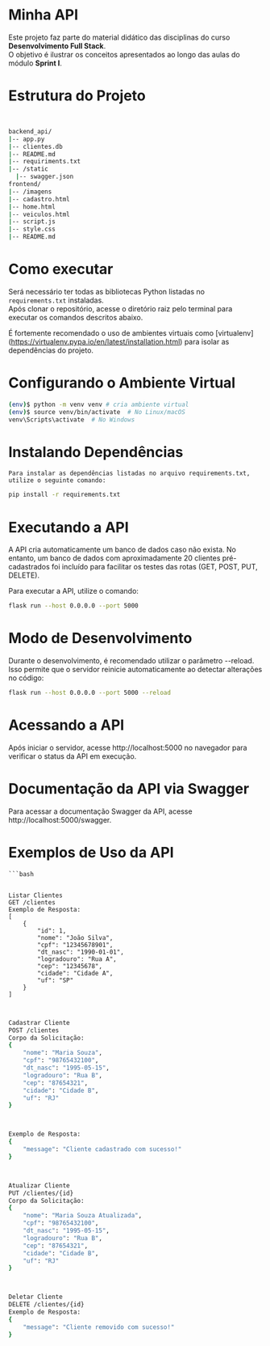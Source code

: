 
# Minha API

Este projeto faz parte do material didático das disciplinas do curso **Desenvolvimento Full Stack**.  
O objetivo é ilustrar os conceitos apresentados ao longo das aulas do módulo **Sprint I**.

# Estrutura do Projeto
  ```bash


backend_api/
|-- app.py
|-- clientes.db
|-- README.md
|-- requiriments.txt
|-- /static
    |-- swagger.json
frontend/
|-- /imagens
|-- cadastro.html
|-- home.html
|-- veiculos.html
|-- script.js
|-- style.css
|-- README.md
```

# Como executar
Será necessário ter todas as bibliotecas Python listadas no `requirements.txt` instaladas.  
Após clonar o repositório, acesse o diretório raiz pelo terminal para executar os comandos descritos abaixo.

É fortemente recomendado o uso de ambientes virtuais como [virtualenv] (https://virtualenv.pypa.io/en/latest/installation.html) para isolar as dependências do projeto.


# Configurando o Ambiente Virtual
```bash
(env)$ python -m venv venv # cria ambiente virtual
(env)$ source venv/bin/activate  # No Linux/macOS
venv\Scripts\activate  # No Windows
``` 

# Instalando Dependências
``` 
Para instalar as dependências listadas no arquivo requirements.txt, utilize o seguinte comando:
```
```bash
pip install -r requirements.txt
```


# Executando a API
A API cria automaticamente um banco de dados caso não exista. No entanto, um banco de dados com aproximadamente 20 clientes pré-cadastrados foi incluído para facilitar os testes das rotas (GET, POST, PUT, DELETE).

Para executar a API, utilize o comando:
```bash
flask run --host 0.0.0.0 --port 5000
```


# Modo de Desenvolvimento
Durante o desenvolvimento, é recomendado utilizar o parâmetro --reload. Isso permite que o servidor reinicie automaticamente ao detectar alterações no código:
```bash
flask run --host 0.0.0.0 --port 5000 --reload
```


# Acessando a API
Após iniciar o servidor, acesse http://localhost:5000 no navegador para verificar o status da API em execução.


# Documentação da API via Swagger

Para acessar a documentação Swagger da API, acesse http://localhost:5000/swagger.


# Exemplos de Uso da API

```
```bash


Listar Clientes
GET /clientes
Exemplo de Resposta:
[
    {
        "id": 1,
        "nome": "João Silva",
        "cpf": "12345678901",
        "dt_nasc": "1990-01-01",
        "logradouro": "Rua A",
        "cep": "12345678",
        "cidade": "Cidade A",
        "uf": "SP"
    }
]
```
```bash


Cadastrar Cliente
POST /clientes
Corpo da Solicitação:
{
    "nome": "Maria Souza",
    "cpf": "98765432100",
    "dt_nasc": "1995-05-15",
    "logradouro": "Rua B",
    "cep": "87654321",
    "cidade": "Cidade B",
    "uf": "RJ"
}

```
```bash


Exemplo de Resposta:
{
    "message": "Cliente cadastrado com sucesso!"
}

```
```bash


Atualizar Cliente
PUT /clientes/{id}
Corpo da Solicitação:
{
    "nome": "Maria Souza Atualizada",
    "cpf": "98765432100",
    "dt_nasc": "1995-05-15",
    "logradouro": "Rua B",
    "cep": "87654321",
    "cidade": "Cidade B",
    "uf": "RJ"
}

```
```bash


Deletar Cliente
DELETE /clientes/{id}
Exemplo de Resposta:
{
    "message": "Cliente removido com sucesso!"
}
